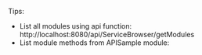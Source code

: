 Tips:
* List all modules using api function: http://localhost:8080/api/ServiceBrowser/getModules
* List module methods from APISample module: